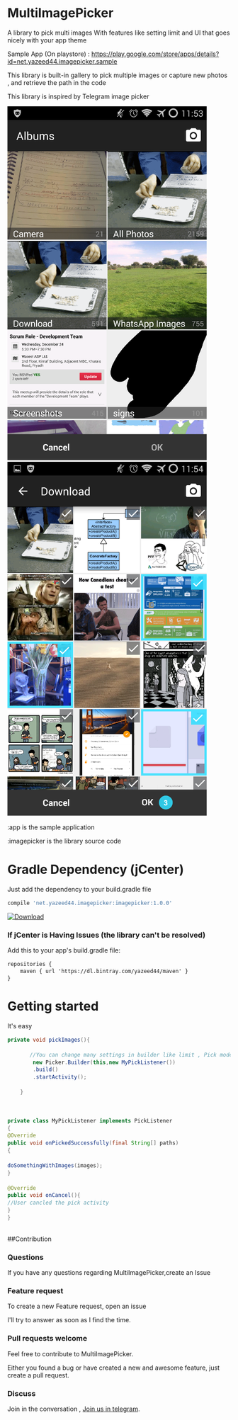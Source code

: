 MultiImagePicker
================

A library to pick multi images With features like setting limit and UI that goes nicely with your app theme

Sample App (On playstore) : https://play.google.com/store/apps/details?id=net.yazeed44.imagepicker.sample

This library is built-in gallery to pick multiple images or capture new photos , and retrieve the path in the code


This library is inspired by Telegram image picker


![Demo](screenshots/albums.png)  ![Demo](screenshots/photos.png)



:app  is the sample application 


:imagepicker  is the library source code

Gradle Dependency (jCenter)
==========================
Just add the dependency to your build.gradle file
```gradle 
compile 'net.yazeed44.imagepicker:imagepicker:1.0.0' 
```

[ ![Download](https://api.bintray.com/packages/yazeed44/maven/multi-image-picker/images/download.svg) ](https://bintray.com/yazeed44/maven/multi-image-picker/_latestVersion)

### If jCenter is Having Issues (the library can't be resolved)

Add this to your app's build.gradle file:

```Gradle
repositories {
    maven { url 'https://dl.bintray.com/yazeed44/maven' }
}
```


Getting started
==========

It's easy

```java
private void pickImages(){
       
       //You can change many settings in builder like limit , Pick mode and colors
        new Picker.Builder(this,new MyPickListener())
        .build()
        .startActivity();
        
    }
```

    
    
```java


private class MyPickListener implements PickListener
{
@Override
public void onPickedSuccessfully(final String[] paths)
{

doSomethingWithImages(images);
}

@Override
public void onCancel(){
//User cancled the pick activity
}
}
            
```

##Contribution

### Questions

If you have any questions regarding MultiImagePicker,create an Issue

### Feature request

To create a new Feature request, open an issue 

I'll try to answer as soon as I find the time.

### Pull requests welcome

Feel free to contribute to MultiImagePicker.

Either you found a bug or have created a new and awesome feature, just create a pull request.


### Discuss
Join in the conversation , [Join us in telegram](https://telegram.me/joinchat/013dbd2b01ae8b2dcdb1147ac067c9ae).


